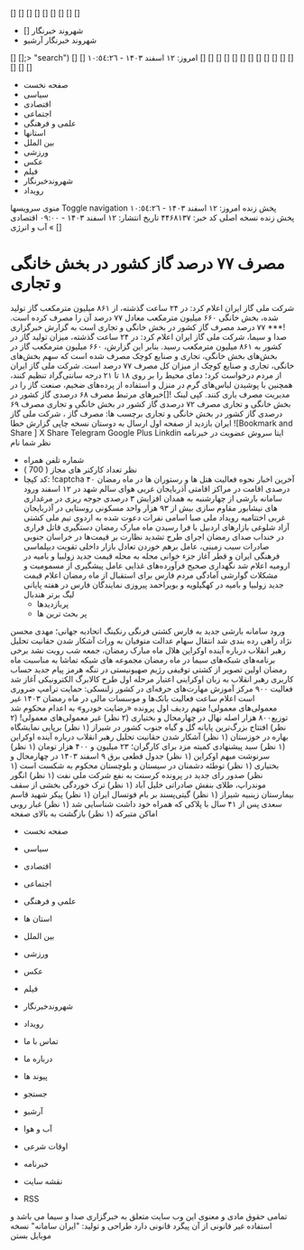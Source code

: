 []
[] [] [] [] [] []   [] []
  * [] شهروند خبرنگار
  * شهروند خبرنگار آرشیو


[]
[];> "search")
[] []
امروز: ۱۲ اسفند ۱۴۰۳ - ١٠:٥٤:٢٦ 
[] [] [] [] [] []   []
[] [] [] [] [] []   []
[]
  * صفحه نخست
  *  سیاسی 
  *  اقتصادی 
  *  اجتماعی 
  *  علمی و فرهنگی 
  * استانها
  * بین الملل
  *  ورزشی 
  *  عکس 
  *  فیلم 
  *  شهروندخبرنگار 
  *  رویداد 


منوی سرویسها Toggle navigation 
 پخش زنده 
امروز: ۱۲ اسفند ۱۴۰۳ - ١٠:٥٤:٢٦ 
 پخش زنده 
نسخه اصلی
کد خبر: ۴۴۶۸۱۳۷ 
تاریخ انتشار: ۱۲ اسفند ۱۴۰۳ - ۰۹:۰۰ 
اقتصادی » آب و انرژی
[]
#  مصرف ۷۷ درصد گاز کشور در بخش خانگی و تجاری 
شرکت ملی گاز ایران اعلام کرد: در ۲۴ ساعت گذشته، از ۸۶۱ میلیون مترمکعب گاز تولید شده، بخش خانگی ۶۶۰ میلیون مترمکعب معادل ۷۷ درصد آن را مصرف کرده است.
!*** ۷۷ درصد مصرف گاز کشور در بخش خانگی و تجاری است
به گزارش خبرگزاری صدا و سیما، شرکت ملی گاز ایران اعلام کرد: در ۲۴ ساعت گذشته، میزان تولید گاز در کشور به ۸۶۱ میلیون مترمکعب رسید.
بنابر این گزارش، ۶۶۰ میلیون مترمکعب گاز در بخش‌های بخش خانگی، تجاری و صنایع کوچک مصرف شده است که سهم بخش‌های خانگی، تجاری و صنایع کوچک از میزان کل مصرف ۷۷ درصد است.
شرکت ملی گاز ایران از مردم درخواست کرد؛ دمای محیط را بر روی ۱۸ تا ۲۱ درجه سانتی‌گراد تنظیم کنند، همچنین با پوشیدن لباس‌های گرم در منزل و استفاده از پرده‌های ضخیم، صنعت گاز را در مدیریت مصرف یاری کنند.
کپی لینک 
![]خبرهای مرتبط
مصرف ۶۸ درصدی گاز کشور در بخش خانگی و تجاری
مصرف ۷۲ درصدی گاز کشور در بخش خانگی و تجاری
مصرف ۶۹ درصدی گاز کشور در بخش خانگی و تجاری
برچسب ها: مصرف گاز ، شرکت ملی گاز ایران
بازدید از صفحه اول
ارسال به دوستان
نسخه چاپی
گزارش خطا
 ![Bookmark and Share ]
X Share 
Telegram Google Plus Linkdin
 ایتا   سروش 
عضویت در خبرنامه
نظر شما
نام
* شماره تلفن همراه
* نظر
تعداد کارکتر های مجاز ( 700 ) 
* کد کپچا:
!captcha
آخرین اخبار
نحوه فعالیت هتل ها و رستوران ها در ماه رمضان
۴۰ درصدی اقامت در مراکز اقامتی آذربایجان غربی
هوای سالم شهد در ۱۲ اسفند
ورود سامانه بارشی از چهارشنبه به همدان
افزایش ۳ درصدی جوجه ریزی در مرغداری های نیشابور
مقاوم سازی بیش از ۹۳ هزار واحد مسکونی روستایی در آذربایجان غربی
اختتامیه رویداد ملی صبا
اسامی نفرات دعوت شده به اردوی تیم ملی کشتی آزاد
شلوغی بازارهای اردبیل با فرا رسیدن ماه مبارک رمضان
دستگیری قاتل فراری در خنداب
صدای رمضان
اجرای طرح تشدید نظارت بر قیمت‌ها در خراسان جنوبی
صادرات سیب زمینی، عامل برهم خوردن تعادل بازار داخلی
تقویت دیپلماسی فرهنگی ایران و قطر
آغاز جزء خوانی محله به محله
قیمت جدید زولبیا و بامیه در ارومیه اعلام شد
نگهداری صحیح فرآورده‌های غذایی عامل پیشگیری از مسمومیت و مشکلات گوارشی
آمادگی مردم فارس برای استقبال از ماه رمضان
اعلام قیمت جدید زولبیا و بامیه در کهگیلویه و بویراحمد
پیروزی نمایندگان فارس در هفته پایانی لیگ برتر هندبال
  * پربازدیدها
  * پر بحث ترین ها


 ورود سامانه بارشی جدید به فارس 
 کشتی فرنگی رنکینگ اتحادیه جهانی؛ مهدی محسن نژاد راهی رده بندی شد 
 انتقال سهام عدالت متوفیان به وراث 
 آشکار شدن حقانیت تحلیل رهبر انقلاب درباره آینده اوکراین 
 هلال ماه مبارک رمضان، جمعه شب رویت نشد 
 برخی برنامه‌های شبکه‌های سیما در ماه رمضان 
 مجموعه های شبکه تماشا به مناسبت ماه رمضان 
 اولین تصویر از کشتی توقیفی رژیم صهیونیستی در تنگه هرمز 
 پیام جدید حساب کاربری رهبر انقلاب به زبان اوکراینی 
 اعتبار مرحله اول طرح کالابرگ الکترونیکی آغاز شد 
 فعالیت ۹۰۰ مرکز آموزش مهارت‌های حرفه‌ای در کشور 
 زلنسکی: حمایت ترامپ ضروری است 
 اعلام ساعت فعالیت بانک‌ها و موسسات مالی در ماه رمضان ۱۴۰۳ 
 غیر معمولی‌های معمولی! 
 متهم ردیف اول پرونده «رضایت خودرو» به اعدام محکوم شد 
 توزیع۸۰۰ هزار اصله نهال در چهارمحال و بختیاری (۲ نظر) 
 غیر معمولی‌های معمولی! (۲ نظر) 
 افتتاح بزرگ‌ترین پایانه گل و گیاه جنوب کشور در شیراز (۱ نظر) 
 برپایی نمایشگاه بهاره در خوزستان (۱ نظر) 
 آشکار شدن حقانیت تحلیل رهبر انقلاب درباره آینده اوکراین (۱ نظر) 
 سبد پیشنهادی کمیته مزد برای کارگران؛ ۲۳ میلیون و ۴۰۰ هزار تومان (۱ نظر) 
 سرنوشت مبهم اوکراین (۱ نظر) 
 جدول قطعی برق ۹ اسفند ۱۴۰۳ در چهارمحال و بختیاری (۱ نظر) 
 توطئه دشمنان در سیستان و بلوچستان محکوم به شکست است (۱ نظر) 
 صدور رای جدید در پرونده کرسنت به نفع شرکت ملی نفت (۱ نظر) 
 انگور موندراپ، طلای بنفش صادراتی خلیل آباد (۱ نظر) 
 ترک خوردگی بخشی از سقف بیمارستان زینبیه شیراز (۱ نظر) 
 گیتی‌پسند بر بام فوتسال ایران (۱ نظر) 
 پیکر شهید قاسم سعدی پس از ۴۱ سال با پلاکی که همراه خود داشت شناسایی شد (۱ نظر) 
 غبار روبی اماکن متبرکه (۱ نظر) 
بازگشت به بالای صفحه
  * صفحه نخست
  *  سیاسی 
  *  اقتصادی 
  *  اجتماعی 
  *  علمی و فرهنگی 
  *  استان ها 
  *  بین الملل 
  *  ورزشی 
  *  عکس 
  *  فیلم 
  *  شهروندخبرنگار 
  *  رویداد 


  * تماس با ما
  * درباره ما
  * پیوند ها
  * جستجو
  * آرشیو
  * آب و هوا
  * اوقات شرعی
  * خبرنامه
  * نقشه سایت
  * RSS


تمامی حقوق مادی و معنوی این وب سایت متعلق به خبرگزاری صدا و سیما می باشد و استفاده غیر قانونی از آن پیگرد قانونی دارد 
طراحی و تولید: "ایران سامانه"
نسخه موبایل
بستن
